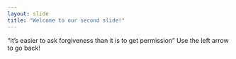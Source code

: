```yaml
---
layout: slide
title: "Welcome to our second slide!"
---
```

“It’s easier to ask forgiveness than it is to get permission”
Use the left arrow to go back!
